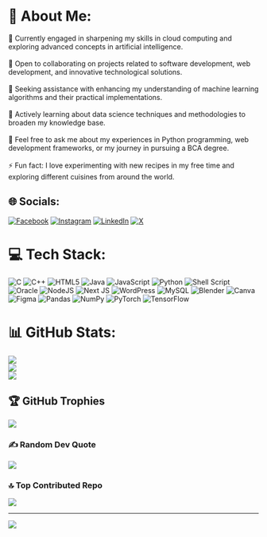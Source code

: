 # 💫 About Me:
🔭 Currently engaged in sharpening my skills in cloud computing and exploring advanced concepts in artificial intelligence.<br><br>👯 Open to collaborating on projects related to software development, web development, and innovative technological solutions.<br><br>🤝 Seeking assistance with enhancing my understanding of machine learning algorithms and their practical implementations.<br><br>🌱 Actively learning about data science techniques and methodologies to broaden my knowledge base.<br><br>💬 Feel free to ask me about my experiences in Python programming, web development frameworks, or my journey in pursuing a BCA degree.<br><br>⚡ Fun fact: I love experimenting with new recipes in my free time and exploring different cuisines from around the world.


## 🌐 Socials:
[![Facebook](https://img.shields.io/badge/Facebook-%231877F2.svg?logo=Facebook&logoColor=white)](https://facebook.com/https://www.facebook.com/soumyadyuti.dey.05/) [![Instagram](https://img.shields.io/badge/Instagram-%23E4405F.svg?logo=Instagram&logoColor=white)](https://instagram.com/https://www.instagram.com/synthsation__soumyadyuti/) [![LinkedIn](https://img.shields.io/badge/LinkedIn-%230077B5.svg?logo=linkedin&logoColor=white)](https://linkedin.com/in/https://www.linkedin.com/in/soumyadyuti-dey-245sd/) [![X](https://img.shields.io/badge/X-black.svg?logo=X&logoColor=white)](https://x.com/https://twitter.com/home) 

# 💻 Tech Stack:
![C](https://img.shields.io/badge/c-%2300599C.svg?style=flat-square&logo=c&logoColor=white) ![C++](https://img.shields.io/badge/c++-%2300599C.svg?style=flat-square&logo=c%2B%2B&logoColor=white) ![HTML5](https://img.shields.io/badge/html5-%23E34F26.svg?style=flat-square&logo=html5&logoColor=white) ![Java](https://img.shields.io/badge/java-%23ED8B00.svg?style=flat-square&logo=openjdk&logoColor=white) ![JavaScript](https://img.shields.io/badge/javascript-%23323330.svg?style=flat-square&logo=javascript&logoColor=%23F7DF1E) ![Python](https://img.shields.io/badge/python-3670A0?style=flat-square&logo=python&logoColor=ffdd54) ![Shell Script](https://img.shields.io/badge/shell_script-%23121011.svg?style=flat-square&logo=gnu-bash&logoColor=white) ![Oracle](https://img.shields.io/badge/Oracle-F80000?style=flat-square&logo=oracle&logoColor=white) ![NodeJS](https://img.shields.io/badge/node.js-6DA55F?style=flat-square&logo=node.js&logoColor=white) ![Next JS](https://img.shields.io/badge/Next-black?style=flat-square&logo=next.js&logoColor=white) ![WordPress](https://img.shields.io/badge/WordPress-%23117AC9.svg?style=flat-square&logo=WordPress&logoColor=white) ![MySQL](https://img.shields.io/badge/mysql-%2300000f.svg?style=flat-square&logo=mysql&logoColor=white) ![Blender](https://img.shields.io/badge/blender-%23F5792A.svg?style=flat-square&logo=blender&logoColor=white) ![Canva](https://img.shields.io/badge/Canva-%2300C4CC.svg?style=flat-square&logo=Canva&logoColor=white) ![Figma](https://img.shields.io/badge/figma-%23F24E1E.svg?style=flat-square&logo=figma&logoColor=white) ![Pandas](https://img.shields.io/badge/pandas-%23150458.svg?style=flat-square&logo=pandas&logoColor=white) ![NumPy](https://img.shields.io/badge/numpy-%23013243.svg?style=flat-square&logo=numpy&logoColor=white) ![PyTorch](https://img.shields.io/badge/PyTorch-%23EE4C2C.svg?style=flat-square&logo=PyTorch&logoColor=white) ![TensorFlow](https://img.shields.io/badge/TensorFlow-%23FF6F00.svg?style=flat-square&logo=TensorFlow&logoColor=white)
# 📊 GitHub Stats:
![](https://github-readme-stats.vercel.app/api?username=Soumo-git-hub&theme=tokyonight&hide_border=false&include_all_commits=false&count_private=false)<br/>
![](https://github-readme-streak-stats.herokuapp.com/?user=Soumo-git-hub&theme=tokyonight&hide_border=false)<br/>
![](https://github-readme-stats.vercel.app/api/top-langs/?username=Soumo-git-hub&theme=tokyonight&hide_border=false&include_all_commits=false&count_private=false&layout=compact)

## 🏆 GitHub Trophies
![](https://github-profile-trophy.vercel.app/?username=Soumo-git-hub&theme=tokyonight&no-frame=false&no-bg=false&margin-w=4)

### ✍️ Random Dev Quote
![](https://quotes-github-readme.vercel.app/api?type=horizontal&theme=radical)

### 🔝 Top Contributed Repo
![](https://github-contributor-stats.vercel.app/api?username=Soumo-git-hub&limit=5&theme=dark&combine_all_yearly_contributions=true)

---
[![](https://visitcount.itsvg.in/api?id=Soumo-git-hub&icon=9&color=0)](https://visitcount.itsvg.in)

<!-- Proudly created with GPRM ( https://gprm.itsvg.in ) -->
